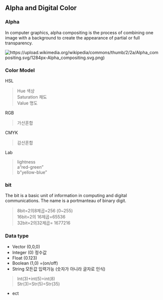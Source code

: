 ## Alpha and Digital Color

### Alpha

In computer graphics, alpha compositing is the process of combining one image with a background to create the appearance of partial or full transparency.

![https://upload.wikimedia.org/wikipedia/commons/thumb/2/2a/Alpha_compositing.svg/1284px-Alpha_compositing.svg.png)](https://upload.wikimedia.org/wikipedia/commons/thumb/2/2a/Alpha_compositing.svg/1284px-Alpha_compositing.svg.png)

### Color Model

HSL
> Hue 색상    
> Saturation 채도    
> Value 명도    

RGB
> 가산혼합

CMYK
> 감산혼합 

Lab
> lightness     
> a”red-green”    
> b”yellow-blue”    

### bit
The bit is a basic unit of information in computing and digital communications. The name is a portmanteau of binary digit.

>8bit=2의8제곱=256 (0~255)    
>16bit=2의 16제곱=65536    
>32bit=2의32제곱= 1677216    


### Data type

+ Vector (0,0,0)
+ Integer (0) 정수값
+ Float (0.123)
+ Boolean (1,0) =(on/off)
+ String 모든값 입력가능 (숫자가 아니라 글자로 인식)
>	Int(3)+int(5)=int(8)    
> Str(3)=Str(5)=Str(35) 
+ ect
